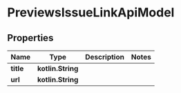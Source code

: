 
# PreviewsIssueLinkApiModel

## Properties
| Name | Type | Description | Notes |
| ------------ | ------------- | ------------- | ------------- |
| **title** | **kotlin.String** |  |  |
| **url** | **kotlin.String** |  |  |



